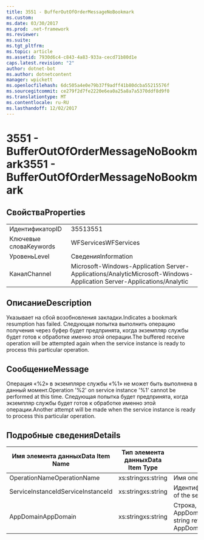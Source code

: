 ```yaml
---
title: 3551 - BufferOutOfOrderMessageNoBookmark
ms.custom: 
ms.date: 03/30/2017
ms.prod: .net-framework
ms.reviewer: 
ms.suite: 
ms.tgt_pltfrm: 
ms.topic: article
ms.assetid: 7930d6c4-c843-4a83-933a-cecd71b80d1e
caps.latest.revision: "2"
author: dotnet-bot
ms.author: dotnetcontent
manager: wpickett
ms.openlocfilehash: 6dc505a4e0e79b37f9adff41b80dcba55215576f
ms.sourcegitcommit: ce279f2d7fe2220e6ea0a25a8a7a5370ddf8d9f0
ms.translationtype: MT
ms.contentlocale: ru-RU
ms.lasthandoff: 12/02/2017
---
```

# <a name="3551---bufferoutofordermessagenobookmark"></a><span data-ttu-id="44487-102">3551 - BufferOutOfOrderMessageNoBookmark</span><span class="sxs-lookup"><span data-stu-id="44487-102">3551 - BufferOutOfOrderMessageNoBookmark</span></span>
## <a name="properties"></a><span data-ttu-id="44487-103">Свойства</span><span class="sxs-lookup"><span data-stu-id="44487-103">Properties</span></span>  
  
|||  
|-|-|  
|<span data-ttu-id="44487-104">Идентификатор</span><span class="sxs-lookup"><span data-stu-id="44487-104">ID</span></span>|<span data-ttu-id="44487-105">3551</span><span class="sxs-lookup"><span data-stu-id="44487-105">3551</span></span>|  
|<span data-ttu-id="44487-106">Ключевые слова</span><span class="sxs-lookup"><span data-stu-id="44487-106">Keywords</span></span>|<span data-ttu-id="44487-107">WFServices</span><span class="sxs-lookup"><span data-stu-id="44487-107">WFServices</span></span>|  
|<span data-ttu-id="44487-108">Уровень</span><span class="sxs-lookup"><span data-stu-id="44487-108">Level</span></span>|<span data-ttu-id="44487-109">Сведения</span><span class="sxs-lookup"><span data-stu-id="44487-109">Information</span></span>|  
|<span data-ttu-id="44487-110">Канал</span><span class="sxs-lookup"><span data-stu-id="44487-110">Channel</span></span>|<span data-ttu-id="44487-111">Microsoft-Windows-Application Server-Applications/Analytic</span><span class="sxs-lookup"><span data-stu-id="44487-111">Microsoft-Windows-Application Server-Applications/Analytic</span></span>|  
  
## <a name="description"></a><span data-ttu-id="44487-112">Описание</span><span class="sxs-lookup"><span data-stu-id="44487-112">Description</span></span>  
 <span data-ttu-id="44487-113">Указывает на сбой возобновления закладки.</span><span class="sxs-lookup"><span data-stu-id="44487-113">Indicates a bookmark resumption has failed.</span></span> <span data-ttu-id="44487-114">Следующая попытка выполнить операцию получения через буфер будет предпринята, когда экземпляр службы будет готов к обработке именно этой операции.</span><span class="sxs-lookup"><span data-stu-id="44487-114">The buffered receive operation will be attempted again when the service instance is ready to process this particular operation.</span></span>  
  
## <a name="message"></a><span data-ttu-id="44487-115">Сообщение</span><span class="sxs-lookup"><span data-stu-id="44487-115">Message</span></span>  
 <span data-ttu-id="44487-116">Операция «%2» в экземпляре службы «%1» не может быть выполнена в данный момент.</span><span class="sxs-lookup"><span data-stu-id="44487-116">Operation '%2' on service instance '%1' cannot be performed at this time.</span></span> <span data-ttu-id="44487-117">Следующая попытка будет предпринята, когда экземпляр службы будет готов к обработке именно этой операции.</span><span class="sxs-lookup"><span data-stu-id="44487-117">Another attempt will be made when the service instance is ready to process this particular operation.</span></span>  
  
## <a name="details"></a><span data-ttu-id="44487-118">Подробные сведения</span><span class="sxs-lookup"><span data-stu-id="44487-118">Details</span></span>  
  
|<span data-ttu-id="44487-119">Имя элемента данных</span><span class="sxs-lookup"><span data-stu-id="44487-119">Data Item Name</span></span>|<span data-ttu-id="44487-120">Тип элемента данных</span><span class="sxs-lookup"><span data-stu-id="44487-120">Data Item Type</span></span>|<span data-ttu-id="44487-121">Описание</span><span class="sxs-lookup"><span data-stu-id="44487-121">Description</span></span>|  
|--------------------|--------------------|-----------------|  
|<span data-ttu-id="44487-122">OperationName</span><span class="sxs-lookup"><span data-stu-id="44487-122">OperationName</span></span>|<span data-ttu-id="44487-123">xs:string</span><span class="sxs-lookup"><span data-stu-id="44487-123">xs:string</span></span>|<span data-ttu-id="44487-124">Имя операции.</span><span class="sxs-lookup"><span data-stu-id="44487-124">The name of the operation.</span></span>|  
|<span data-ttu-id="44487-125">ServiceInstanceId</span><span class="sxs-lookup"><span data-stu-id="44487-125">ServiceInstanceId</span></span>|<span data-ttu-id="44487-126">xs:string</span><span class="sxs-lookup"><span data-stu-id="44487-126">xs:string</span></span>|<span data-ttu-id="44487-127">Идентификатор экземпляра службы.</span><span class="sxs-lookup"><span data-stu-id="44487-127">The id of the service instance.</span></span>|  
|<span data-ttu-id="44487-128">AppDomain</span><span class="sxs-lookup"><span data-stu-id="44487-128">AppDomain</span></span>|<span data-ttu-id="44487-129">xs:string</span><span class="sxs-lookup"><span data-stu-id="44487-129">xs:string</span></span>|<span data-ttu-id="44487-130">Строка, возвращаемая AppDomain.CurrentDomain.FriendlyName.</span><span class="sxs-lookup"><span data-stu-id="44487-130">The string returned by AppDomain.CurrentDomain.FriendlyName.</span></span>|
